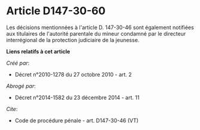 # Article D147-30-60

Les décisions mentionnées à l'article D. 147-30-46 sont également notifiées aux titulaires de l'autorité parentale du mineur
condamné par le directeur interrégional de la protection judiciaire de la jeunesse.

**Liens relatifs à cet article**

_Créé par_:

  - Décret n°2010-1278 du 27 octobre 2010 - art. 2

_Abrogé par_:

  - Décret n°2014-1582 du 23 décembre 2014 - art. 11

_Cite_:

  - Code de procédure pénale - art. D147-30-46 (VT)
